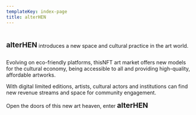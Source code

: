 ```yaml
---
templateKey: index-page
title: alterHEN
---
```

<h1 class="logo-text" style="font-size: 1.2rem; font-weight: bold; display: inline-block">alter<span>HEN</span></h1>  introduces a new space and cultural practice in the art world. 

Evolving on eco-friendly platforms, thisNFT art market offers new models for the cultural economy, being accessible to all and providing high-quality, affordable artworks. 

With digital limited editions, artists, cultural actors and institutions can find new revenue streams and space for community engagement. 

Open the doors of this new art heaven, enter <span class="logo-text" style="font-size: 1.2rem; font-weight: bold; display: inline-block">alter<span>HEN</span></span>
